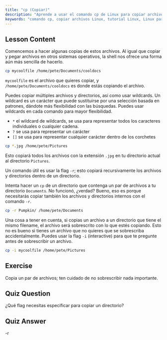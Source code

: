 ```yaml
---
title: "cp (Copiar)"
description: "Aprende a usar el comando cp de Linux para copiar archivos y directorios. Entiende opciones como -r y wildcards. ¡Comienza tu viaje en Linux hoy mismo!"
keywords: "comando cp, copiar archivos Linux, tutorial Linux, Linux para principiantes, cp -r, wildcards Linux, guía Linux"
---
```


## Lesson Content

Comencemos a hacer algunas copias de estos archivos. Al igual que copiar y pegar archivos en otros sistemas operativos, la shell nos ofrece una forma aún más sencilla de hacerlo.

```bash
cp mycoolfile /home/pete/Documents/cooldocs
```

`mycoolfile` es el archivo que quieres copiar, y `/home/pete/Documents/cooldocs` es donde estás copiando el archivo.

Puedes copiar múltiples archivos y directorios, así como usar wildcards. Un wildcard es un carácter que puede sustituirse por una selección basada en patrones, dándote más flexibilidad con las búsquedas. Puedes usar wildcards en cada comando para mayor flexibilidad.

- `*` el wildcard de wildcards, se usa para representar todos los caracteres individuales o cualquier cadena.
- `?` se usa para representar un carácter
- `[]` se usa para representar cualquier carácter dentro de los corchetes

```bash
cp *.jpg /home/pete/Pictures
```

Esto copiará todos los archivos con la extensión `.jpg` en tu directorio actual al directorio `Pictures`.

Un comando útil es usar la flag `-r`; esto copiará recursivamente los archivos y directorios dentro de un directorio.

Intenta hacer un `cp` de un directorio que contenga un par de archivos a tu directorio `Documents`. No funcionó, ¿verdad? Bueno, eso es porque necesitarás copiar también los archivos y directorios internos con el comando `-r`.

```bash
cp -r Pumpkin/ /home/pete/Documents
```

Una cosa a tener en cuenta, si copias un archivo a un directorio que tiene el mismo filename, el archivo será sobrescrito con lo que estés copiando. Esto no es bueno si tienes un archivo que no quieres que se sobrescriba accidentalmente. Puedes usar la flag `-i` (interactive) para que te pregunte antes de sobrescribir un archivo.

```bash
cp -i mycoolfile /home/pete/Pictures
```

## Exercise

Copia un par de archivos; ten cuidado de no sobrescribir nada importante.

## Quiz Question

¿Qué flag necesitas especificar para copiar un directorio?

## Quiz Answer

-r
